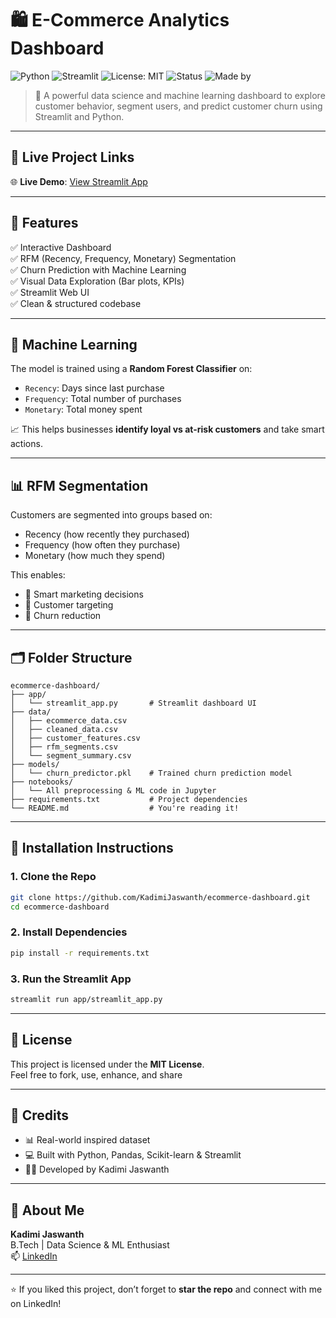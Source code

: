 # 🛍️ E-Commerce Analytics Dashboard

![Python](https://img.shields.io/badge/Python-3.11-blue)
![Streamlit](https://img.shields.io/badge/Streamlit-💻-green)
![License: MIT](https://img.shields.io/badge/License-MIT-yellow.svg)
![Status](https://img.shields.io/badge/Status-Deployed-brightgreen)
![Made by](https://img.shields.io/badge/Made%20by-Kadimi%20Jaswanth-orange)

> 🚀 A powerful data science and machine learning dashboard to explore customer behavior, segment users, and predict customer churn using Streamlit and Python.

---

## 🔗 Live Project Links

🌐 **Live Demo**: [View Streamlit App](https://ecommerce-dashboard-xnfh2umumynaayxn4tbyxx.streamlit.app/)  

---

## 📌 Features

✅ Interactive Dashboard  
✅ RFM (Recency, Frequency, Monetary) Segmentation  
✅ Churn Prediction with Machine Learning  
✅ Visual Data Exploration (Bar plots, KPIs)  
✅ Streamlit Web UI  
✅ Clean & structured codebase  

---

## 🧠 Machine Learning

The model is trained using a **Random Forest Classifier** on:
- `Recency`: Days since last purchase
- `Frequency`: Total number of purchases
- `Monetary`: Total money spent

📈 This helps businesses **identify loyal vs at-risk customers** and take smart actions.

---

## 📊 RFM Segmentation

Customers are segmented into groups based on:
- Recency (how recently they purchased)
- Frequency (how often they purchase)
- Monetary (how much they spend)

This enables:
- 🧠 Smart marketing decisions
- 🎯 Customer targeting
- 🔁 Churn reduction

---

## 🗂 Folder Structure

```
ecommerce-dashboard/
├── app/
│   └── streamlit_app.py       # Streamlit dashboard UI
├── data/
│   ├── ecommerce_data.csv
│   ├── cleaned_data.csv
│   ├── customer_features.csv
│   ├── rfm_segments.csv
│   └── segment_summary.csv
├── models/
│   └── churn_predictor.pkl    # Trained churn prediction model
├── notebooks/
│   └── All preprocessing & ML code in Jupyter
├── requirements.txt           # Project dependencies
└── README.md                  # You're reading it!
```

---

## 🚀 Installation Instructions

### 1. Clone the Repo

```bash
git clone https://github.com/KadimiJaswanth/ecommerce-dashboard.git
cd ecommerce-dashboard
```

### 2. Install Dependencies

```bash
pip install -r requirements.txt
```

### 3. Run the Streamlit App

```bash
streamlit run app/streamlit_app.py
```

---

## 📜 License

This project is licensed under the **MIT License**.  
Feel free to fork, use, enhance, and share 

---

## 🙌 Credits

- 📊 Real-world inspired dataset
- 💻 Built with Python, Pandas, Scikit-learn & Streamlit
- 🙋‍♂️ Developed by Kadimi Jaswanth

---

## 💼 About Me

**Kadimi Jaswanth**  
B.Tech | Data Science & ML Enthusiast  
📫 [LinkedIn](https://www.linkedin.com/in/kadimi-jaswanth-347952289/)

---

⭐ If you liked this project, don’t forget to **star the repo** and connect with me on LinkedIn!
